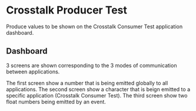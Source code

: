 # Crosstalk Producer Test

Produce values to be shown on the Crosstalk Consumer Test application dashboard.

## Dashboard

3 screens are shown corresponding to the 3 modes of communication between applications.

The first screen show a number that is being emitted globally to all applications.
The second screen show a character that is beign emitted to a specific application (Crosstalk Consumer Test).
The third screen show two float numbers being emitted by an event.